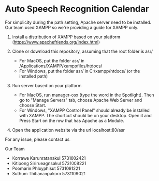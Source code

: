 Auto Speech Recognition Calendar
==========

For simplicity during the path setting, Apache server need to be installed. Our team used XAMPP so we're providing a guide for XAMPP only.

1. Install a distribution of XAMPP based on your platform (https://www.apachefriends.org/index.html)

2. Clone or download this repository, assuming that the root folder is asr/
	- For MacOS, put the folder asr/ in /Applications/XAMPP/xamppfiles/htdocs/
	- For Windows, put the folder asr/ in C:/xampp/htdocs/ (or the installed path)

3. Run server based on your platform
	- For MacOS, run manager-osx (type the word in the Spotlight). Then go to "Manage Servers" tab, choose Apache Web Server and choose Start.
	- For Windows, "XAMPP Control Panel" should already be installed with XAMPP. The shortcut should be on your desktop. Open it and Press Start on the row that has Apache as a Module. 

4. Open the application website via the url localhost:80/asr

For any issue, please contact us.

Our Team
- Korrawe   Karunratanakul  5731002421
- Kitipong  Sirirueagnsakul 5731008221
- Poomarin   Phloyphisut  5731091221
- Suthum  Thitiananpakorn 5731109021

